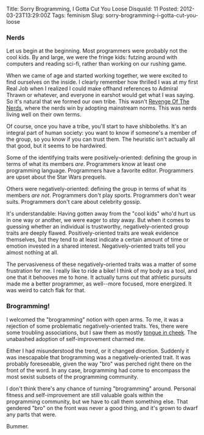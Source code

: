 Title: Sorry Brogramming, I Gotta Cut You Loose
DisqusId: 11
Posted: 2012-03-23T13:29:00Z
Tags:
    feminism
Slug: sorry-brogramming-i-gotta-cut-you-loose
### Nerds

Let us begin at the beginning. Most programmers were probably not the cool kids. By and large, we were the fringe kids: futzing around with computers and reading sci-fi, rather than working on our rushing game.

When we came of age and started working together, we were excited to find ourselves on the inside. I clearly remember how thrilled I was at my first Real Job when I realized I could make offhand references to Admiral Thrawn or whatever, and everyone in earshot would get what I was saying. So it's natural that we formed our own tribe. This wasn't [Revenge Of The Nerds](http://www.imdb.com/title/tt0088000/), where the nerds win by adopting mainstream norms. This was nerds living well on their own terms.

Of course, once you have a tribe, you'll start to have shibboleths. It's an integral part of human society: you want to know if someone's a member of the group, so you know if you can trust them. The heuristic isn't actually all that good, but it seems to be hardwired.

Some of the identifying traits were positively-oriented: defining the group in terms of what its members _are_. Programmers know at least one programming language. Programmers have a favorite editor. Programmers are upset about the Star Wars prequels.

Others were negatively-oriented: defining the group in terms of what its members _are not_. Programmers don't play sports. Programmers don't wear suits. Programmers don't care about celebrity gossip.

It's understandable: Having gotten away from the "cool kids" who'd hurt us in one way or another, we were eager to _stay_ away. But when it comes to guessing whether an individual is trustworthy, negatively-oriented group traits are deeply flawed. Positively-oriented traits are weak evidence themselves, but they tend to at least indicate a certain amount of time or emotion invested in a shared interest. Negatively-oriented traits tell you almost nothing at all.

The pervasiveness of these negatively-oriented traits was a matter of some frustration for me. I really like to ride a bike! I think of my body as a tool, and one that it behooves me to hone. It actually turns out that athletic pursuits made me a better programmer, as well--more focused, more energized. It was weird to catch flak for that.

### Brogramming!

I welcomed the "brogramming" notion with open arms. To me, it was a rejection of some problematic negatively-oriented traits. Yes, there were some troubling associations, but I saw them as mostly [tongue in cheek](https://twitter.com/#!/brodotjs). The unabashed adoption of self-improvement charmed me.

Either I had misunderstood the trend, or it changed direction. Suddenly it was inescapable that brogramming was a negatively-oriented trait. It was probably foreseeable, given the way "bro" was perched right there on the front of the word. In any case, brogramming had come to encompass the most sexist subsets of the programming community.

I don't think there's any chance of turning "brogramming" around. Personal fitness and self-improvement are still valuable goals within the programming community, but we have to call them something else. That gendered "bro" on the front was never a good thing, and it's grown to dwarf any parts that were.

Bummer.
